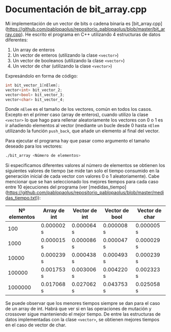 Documentación de bit_array.cpp
============================

Mi implementación de un vector de bits o cadena binaria es [bit_array.cpp] (https://github.com/pablopaolus/repositorio_pablopaolus/blob/master/bit_array.cpp). He escrito el programa en C++ utilizando 4 estructuras de datos diferentes:

 1. Un array de enteros
 2. Un vector de enteros (utilizando la clase `<vector>`)
 3. Un vector de booleanos (utilizando la clase `<vector>`)
 4. Un vector de char (utilizando la clase `<vector>`)

Expresándolo en forma de código:

  ```c++
  int bit_vector_1[nElem];
  vector<int> bit_vector_2;
  vector<bool> bit_vector_3;
  vector<char> bit_vector_4;
  ```
Donde `nElem` es el tamaño de los vectores, común en todos los casos. Excepto en el primer caso (array de enteros), cuando utilizo la clase `<vector>` lo que hago para rellenar aleatoriamente los vectores con 0 o 1 es ir añadiendo elementos al vector (mediante un bucle desde 0 hasta `nElem` utilizando la función `push_back`, que añade un elemento al final del vector.

Para ejecutar el programa hay que pasar como argumento el tamaño deseado para los vectores:

  ```bash
  ./bit_array <Número de elementos>
  ```
Si especificamos diferentes valores al número de elementos se obtienen los siguientes valores de tiempo (se mide tan solo el tiempo consumido en la generación inicial de cada vector con valores 0 o 1 aleatoriamente). Cabe mencionar que se han seleccionado los mejores tiempos para cada caso entre 10 ejecuciones del programa (ver [medidas_tiempo] (https://github.com/pablopaolus/repositorio_pablopaolus/blob/master/medidas_tiempo.txt)):

  Nº elementos  | Array de int | Vector de int | Vector de bool | Vector de char
----------------|--------------|---------------|----------------|-----------------
     100        |  0.000002 s  |   0.000064 s  |   0.000008 s   |    0.000005 s
     1000       |  0.000015 s  |   0.000086 s  |   0.000047 s   |    0.000029 s
     10000      |  0.000239 s  |   0.000438 s  |   0.000493 s   |    0.000239 s
     100000     |  0.001753 s  |   0.003006 s  |   0.004220 s   |    0.002323 s
     1000000    |  0.017068 s  |   0.027062 s  |   0.043753 s   |    0.025058 s

Se puede observar que los menores tiempos siempre se dan para el caso de un array de int. Habrá que ver si en las operaciones de mutación y crossover sigue manteniendo el mejor tiempo.
De entre las estructuras de datos implementadas con la clase `<vector>`, se obtienen mejores tiempos en el caso de vector de char. 


